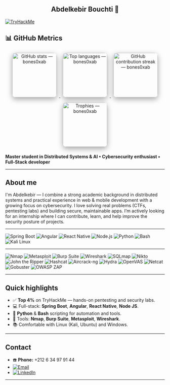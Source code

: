 <h2 align="center">Abdelkebir Bouchti 👋</h2>


[![TryHackMe](https://tryhackme.com/api/v2/badges/public-profile?userPublicId=2293298)](https://tryhackme.com/p/abdlkbir.dacosta)



## 📊 GitHub Metrics

<p align="center">

  <!-- GitHub stats (link) -->
  <a href="https://github.com/bones0xab" target="_blank" rel="noopener">
    <img src="https://github-readme-stats.vercel.app/api?username=bones0xab&show_icons=true&count_private=true&theme=dark"
         alt="GitHub stats — bones0xab"
         height="140"
         style="margin:8px;border-radius:10px;box-shadow:0 6px 18px rgba(0,0,0,0.35);" />
  </a>

  <!-- Top languages (link) -->
  <a href="https://github.com/bones0xab" target="_blank" rel="noopener">
    <img src="https://github-readme-stats.vercel.app/api/top-langs/?username=bones0xab&layout=compact&theme=dark"
         alt="Top languages — bones0xab"
         height="140"
         style="margin:8px;border-radius:10px;box-shadow:0 6px 18px rgba(0,0,0,0.35);" />
  </a>

  <!-- Streak (link) -->
  <a href="https://github.com/bones0xab" target="_blank" rel="noopener">
    <img src="https://github-readme-streak-stats.herokuapp.com/?user=bones0xab&theme=dark"
         alt="GitHub contribution streak — bones0xab"
         height="140"
         style="margin:8px;border-radius:10px;box-shadow:0 6px 18px rgba(0,0,0,0.35);" />
  </a>

  <!-- Trophy (link) -->
  <a href="https://github.com/bones0xab" target="_blank" rel="noopener">
    <img src="https://github-profile-trophy.vercel.app/?username=bones0xab&theme=flat"
         alt="Trophies — bones0xab"
         height="140"
         style="margin:8px;border-radius:10px;box-shadow:0 6px 18px rgba(0,0,0,0.35);" />
  </a>

</p>




**Master student in Distributed Systems & AI • Cybersecurity enthusiast • Full-Stack developer**

---

## About me
I'm Abdelkebir — I combine a strong academic background in distributed systems and practical experience in web & mobile development with a growing focus on cybersecurity. I love solving real problems (CTFs, pentesting labs) and building secure, maintainable apps. I’m actively looking for an internship where I can contribute, learn, and help improve the security posture of projects. 

---

![Spring Boot](https://img.shields.io/badge/Spring%20Boot-6DB33F?style=for-the-badge&logo=spring&logoColor=white)
![Angular](https://img.shields.io/badge/Angular-DD0031?style=for-the-badge&logo=angular&logoColor=white)
![React Native](https://img.shields.io/badge/React%20Native-61DAFB?style=for-the-badge&logo=react&logoColor=white)
![Node.js](https://img.shields.io/badge/Node.js-339933?style=for-the-badge&logo=node.js&logoColor=white)
![Python](https://img.shields.io/badge/Python-3776AB?style=for-the-badge&logo=python&logoColor=white)
![Bash](https://img.shields.io/badge/Bash-shell-121011?style=for-the-badge&logo=gnu-bash&logoColor=white)
![Kali Linux](https://img.shields.io/badge/Kali-Linux-557CFF?style=for-the-badge&logo=kali&logoColor=white)


---

![Nmap](https://img.shields.io/badge/Nmap-Scan-5CDB95?style=for-the-badge)
![Metasploit](https://img.shields.io/badge/Metasploit-Exploit-FF6B6B?style=for-the-badge)
![Burp Suite](https://img.shields.io/badge/Burp%20Suite-Proxy-FFB86B?style=for-the-badge)
![Wireshark](https://img.shields.io/badge/Wireshark-Sniffing-4D96FF?style=for-the-badge)
![SQLmap](https://img.shields.io/badge/SQLmap-SQLi-7C4DFF?style=for-the-badge)
![Nikto](https://img.shields.io/badge/Nikto-Scanner-FF7AB6?style=for-the-badge)
![John the Ripper](https://img.shields.io/badge/John%20The%20Ripper-Crack-FFD93D?style=for-the-badge)
![Hashcat](https://img.shields.io/badge/Hashcat-GPU-C18CFF?style=for-the-badge)
![Aircrack-ng](https://img.shields.io/badge/Aircrack--ng-WiFi-00C2A8?style=for-the-badge)
![Hydra](https://img.shields.io/badge/Hydra-Bruteforce-FF5E5E?style=for-the-badge)
![OpenVAS](https://img.shields.io/badge/OpenVAS-Scanner-6EE7B7?style=for-the-badge)
![Netcat](https://img.shields.io/badge/Netcat-Reverse-8A8A8A?style=for-the-badge)
![Gobuster](https://img.shields.io/badge/Gobuster-Dirbuster-6FFFB0?style=for-the-badge)
![OWASP ZAP](https://img.shields.io/badge/OWASP%20ZAP-Fuzzer-FF9F1C?style=for-the-badge)

---

## Quick highlights
- ✅ **Top 4%** on TryHackMe — hands-on pentesting and security labs.  
- 💻 Full-stack: **Spring Boot**, **Angular**, **React Native**, **Node JS**.  
- 🐍 **Python** & **Bash** scripting for automation and tools.  
- 🔧 Tools: **Nmap**, **Burp Suite**, **Metasploit**, **Wireshark**.  
- 📚 Comfortable with Linux (Kali, Ubuntu) and Windows.

---

## Contact
- ☎️ **Phone:** +212 6 34 97 91 44
- [![Email](https://img.shields.io/badge/Email-bouchtiabdelkebir@gmail.com-D14836?style=for-the-badge&logo=gmail&logoColor=white)](mailto:bouchtiabdelkebir@gmail.com)
- [![LinkedIn](https://img.shields.io/badge/LinkedIn-Abdelkebir%20Bouchti-blue?style=for-the-badge&logo=linkedin&logoColor=white)]([https://linkedin.com/in/abdelkebir-bouchti](https://www.linkedin.com/in/abdelkebir-bouchti-3a80ab243/))

  
---

